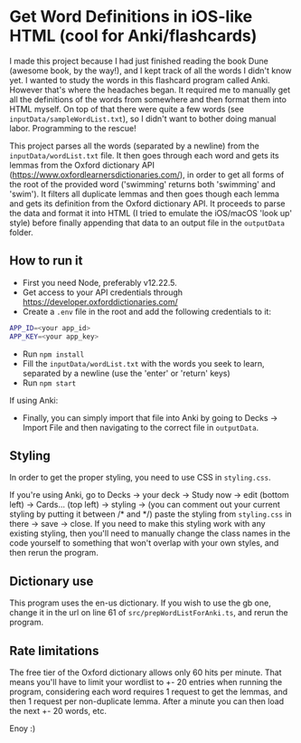 # Get Word Definitions in iOS-like HTML (cool for Anki/flashcards)

I made this project because I had just finished reading the book Dune (awesome book, by the way!), and I kept track of all the words I didn't know yet. I wanted to study the words in this flashcard program called Anki. However that's where the headaches began. It required me to manually get all the definitions of the words from somewhere and then format them into HTML myself. On top of that there were quite a few words (see `inputData/sampleWordList.txt`), so I didn't want to bother doing manual labor. Programming to the rescue!

This project parses all the words (separated by a newline) from the `inputData/wordList.txt` file. It then goes through each word and gets its lemmas from the Oxford dictionary API (https://www.oxfordlearnersdictionaries.com/), in order to get all forms of the root of the provided word ('swimming' returns both 'swimming' and 'swim'). It filters all duplicate lemmas and then goes though each lemma and gets its definition from the Oxford dictionary  API. It proceeds to parse the data and format it into HTML (I tried to emulate the iOS/macOS 'look up' style) before finally appending that data to an output file in the `outputData` folder.

## How to run it
* First you need Node, preferably v12.22.5.
* Get access to your API credentials through https://developer.oxforddictionaries.com/
* Create a `.env` file in the root and add the following credentials to it:
```sh
APP_ID=<your app_id>
APP_KEY=<your app_key>
```
* Run `npm install`
* Fill the `inputData/wordList.txt` with the words you seek to learn, separated by a newline (use the 'enter' or 'return' keys)
* Run `npm start`

If using Anki:
* Finally, you can simply import that file into Anki by going to Decks -> Import File and then navigating to the correct file in `outputData`.

## Styling
In order to get the proper styling, you need to use CSS in `styling.css`.

If you're using Anki, go to Decks -> your deck -> Study now -> edit (bottom left) -> Cards... (top left) -> styling -> (you can comment out your current styling by putting it between /* and */) paste the styling from `styling.css` in there -> save -> close.
If you need to make this styling work with any existing styling, then you'll need to manually change the class names in the code yourself to something that won't overlap with your own styles, and then rerun the program.

## Dictionary use
This program uses the en-us dictionary. If you wish to use the gb one, change it in the url on line 61 of `src/prepWordListForAnki.ts`, and rerun the program.

## Rate limitations
The free tier of the Oxford dictionary allows only 60 hits per minute. That means you'll have to limit your wordlist to +- 20 entries when running the program, considering each word requires 1 request to get the lemmas, and then 1 request per non-duplicate lemma. After a minute you can then load the next +- 20 words, etc.

Enoy :)
